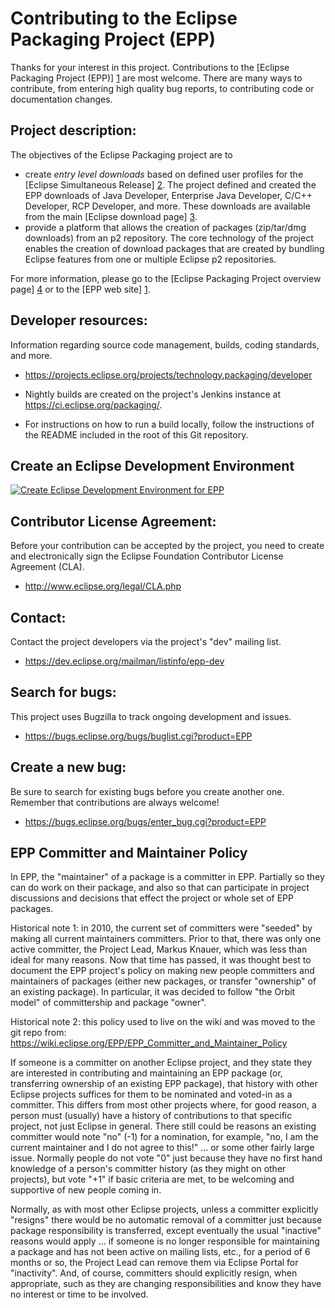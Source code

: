 Contributing to the Eclipse Packaging Project (EPP)
===================================================

Thanks for your interest in this project. Contributions to the [Eclipse Packaging Project (EPP)] [1] are most welcome. There are many ways to contribute, from entering high quality bug reports, to contributing code or documentation changes.

Project description:
--------------------

The objectives of the Eclipse Packaging project are to

- create *entry level downloads* based on defined user profiles for the [Eclipse Simultaneous Release] [2]. The project defined and created the EPP downloads of Java Developer, Enterprise Java Developer, C/C++ Developer, RCP Developer, and more. These downloads are available from the main [Eclipse download page] [3].
- provide a platform that allows the creation of packages (zip/tar/dmg downloads) from an p2 repository. The core technology of the project enables the creation of download packages that are created by bundling Eclipse features from one or multiple Eclipse p2 repositories.

For more information, please go to the [Eclipse Packaging Project overview page] [4] or to the [EPP web site] [1]. 


Developer resources:
--------------------

Information regarding source code management, builds, coding standards, and more.

- <https://projects.eclipse.org/projects/technology.packaging/developer>

- Nightly builds are created on the project's Jenkins instance at <https://ci.eclipse.org/packaging/>.
- For instructions on how to run a build locally, follow the instructions of the README included in the root of this Git repository.

Create an Eclipse Development Environment
-----------------------------------------

[![Create Eclipse Development Environment for EPP](https://download.eclipse.org/oomph/www/setups/svg/EPP.svg)](https://www.eclipse.org/setups/installer/?url=https://raw.githubusercontent.com/eclipse-packaging/packages/master/releng/org.eclipse.epp.config/oomph/EPPConfiguration.setup&show=true "Click to open Eclipse-Installer Auto Launch or drag onto your running installer's title area")

Contributor License Agreement:
------------------------------

Before your contribution can be accepted by the project, you need to create and electronically sign the Eclipse Foundation Contributor License Agreement (CLA).

- <http://www.eclipse.org/legal/CLA.php>

Contact:
--------

Contact the project developers via the project's "dev" mailing list.

- <https://dev.eclipse.org/mailman/listinfo/epp-dev>

Search for bugs:
----------------

This project uses Bugzilla to track ongoing development and issues.

- <https://bugs.eclipse.org/bugs/buglist.cgi?product=EPP>

Create a new bug:
-----------------

Be sure to search for existing bugs before you create another one. Remember that contributions are always welcome!

- <https://bugs.eclipse.org/bugs/enter_bug.cgi?product=EPP>


EPP Committer and Maintainer Policy
-----------------------------------

In EPP, the "maintainer" of a package is a committer in EPP. Partially so they can do work on their package, and also so that can participate in project discussions and decisions that effect the project or whole set of EPP packages.

Historical note 1: in 2010, the current set of committers were "seeded" by making all current maintainers committers. Prior to that, there was only one active committer, the Project Lead, Markus Knauer, which was less than ideal for many reasons. Now that time has passed, it was thought best to document the EPP project's policy on making new people committers and maintainers of packages (either new packages, or transfer "ownership" of an existing package). In particular, it was decided to follow "the Orbit model" of committership and package "owner".

Historical note 2: this policy used to live on the wiki and was moved to the git repo from: https://wiki.eclipse.org/EPP/EPP_Committer_and_Maintainer_Policy

If someone is a committer on another Eclipse project, and they state they are interested in contributing and maintaining an EPP package (or, transferring ownership of an existing EPP package), that history with other Eclipse projects suffices for them to be nominated and voted-in as a committer. This differs from most other projects where, for good reason, a person must (usually) have a history of contributions to that specific project, not just Eclipse in general. There still could be reasons an existing committer would note "no" (-1) for a nomination, for example, "no, I am the current maintainer and I do not agree to this!" ... or some other fairly large issue. Normally people do not vote "0" just because they have no first hand knowledge of a person's committer history (as they might on other projects), but vote "+1" if basic criteria are met, to be welcoming and supportive of new people coming in.

Normally, as with most other Eclipse projects, unless a committer explicitly "resigns" there would be no automatic removal of a committer just because package responsibility is transferred, except eventually the usual "inactive" reasons would apply ... if someone is no longer responsible for maintaining a package and has not been active on mailing lists, etc., for a period of 6 months or so, the Project Lead can remove them via Eclipse Portal for "inactivity". And, of course, committers should explicitly resign, when appropriate, such as they are changing responsibilities and know they have no interest or time to be involved.


[1]: http://eclipse.org/epp/
[2]: http://wiki.eclipse.org/Simultaneous_Release
[3]: https://www.eclipse.org/downloads/eclipse-packages/
[4]: https://projects.eclipse.org/projects/technology.packaging
